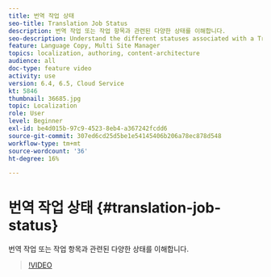```yaml
---
title: 번역 작업 상태
seo-title: Translation Job Status
description: 번역 작업 또는 작업 항목과 관련된 다양한 상태를 이해합니다.
seo-description: Understand the different statuses associated with a Translation Job or an item in the job.
feature: Language Copy, Multi Site Manager
topics: localization, authoring, content-architecture
audience: all
doc-type: feature video
activity: use
version: 6.4, 6.5, Cloud Service
kt: 5846
thumbnail: 36685.jpg
topic: Localization
role: User
level: Beginner
exl-id: be4d015b-97c9-4523-8eb4-a367242fcdd6
source-git-commit: 307ed6cd25d5be1e54145406b206a78ec878d548
workflow-type: tm+mt
source-wordcount: '36'
ht-degree: 16%

---
```


# 번역 작업 상태 {#translation-job-status}

번역 작업 또는 작업 항목과 관련된 다양한 상태를 이해합니다.

>[!VIDEO](https://video.tv.adobe.com/v/36685?quality=12&learn=on)
